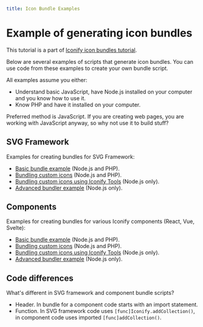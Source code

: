 ```yaml
title: Icon Bundle Examples
```

# Example of generating icon bundles

This tutorial is a part of [Iconify icon bundles tutorial](../index.md).

Below are several examples of scripts that generate icon bundles. You can use code from these examples to create your own bundle script.

All examples assume you either:

- Understand basic JavaScript, have Node.js installed on your computer and you know how to use it.
- Know PHP and have it installed on your computer.

Preferred method is JavaScript. If you are creating web pages, you are working with JavaScript anyway, so why not use it to build stuff?

## SVG Framework

Examples for creating bundles for SVG Framework:

- [Basic bundle example](./svg-framework-simple.md) (Node.js and PHP).
- [Bundling custom icons](./svg-framework-custom.md) (Node.js and PHP).
- [Bundling custom icons using Iconify Tools](./svg-framework-custom-tools.md) (Node.js only).
- [Advanced bundler example](./svg-framework-full.md) (Node.js only).

## Components

Examples for creating bundles for various Iconify components (React, Vue, Svelte):

- [Basic bundle example](./component-simple.md) (Node.js and PHP).
- [Bundling custom icons](./component-custom.md) (Node.js and PHP).
- [Bundling custom icons using Iconify Tools](./component-custom-tools.md) (Node.js only).
- [Advanced bundler example](./component-full.md) (Node.js only).

## Code differences

What's different in SVG framework and component bundle scripts?

- Header. In bundle for a component code starts with an import statement.
- Function. In SVG framework code uses `[func]Iconify.addCollection()`, in component code uses imported `[func]addCollection()`.
